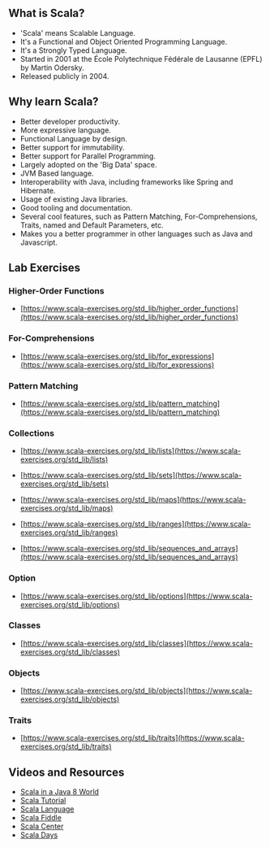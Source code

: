 
## What is Scala?
   * 'Scala' means Scalable Language. 
   * It's a Functional and Object Oriented Programming Language.
   * It's a Strongly Typed Language.
   * Started in 2001 at the École Polytechnique Fédérale de Lausanne (EPFL) by Martin Odersky.
   * Released publicly in 2004.

## Why learn Scala?

  * Better developer productivity.
  * More expressive language.
  * Functional Language by design.
  * Better support for immutability.
  * Better support for Parallel Programming.
  * Largely adopted on the 'Big Data' space. 
  * JVM Based language. 
  * Interoperability with Java, including frameworks like Spring and Hibernate.
  * Usage of existing Java libraries.
  * Good tooling and documentation.
  * Several cool features, such as Pattern Matching, For-Comprehensions, Traits, named and Default Parameters, etc.
  * Makes you a better programmer in other languages such as Java and Javascript.


## Lab Exercises


### Higher-Order Functions

 - [https://www.scala-exercises.org/std_lib/higher_order_functions](https://www.scala-exercises.org/std_lib/higher_order_functions)
 

### For-Comprehensions

 - [https://www.scala-exercises.org/std_lib/for_expressions](https://www.scala-exercises.org/std_lib/for_expressions)
 
 
### Pattern Matching

 - [https://www.scala-exercises.org/std_lib/pattern_matching](https://www.scala-exercises.org/std_lib/pattern_matching)


### Collections

 - [https://www.scala-exercises.org/std_lib/lists](https://www.scala-exercises.org/std_lib/lists)

 - [https://www.scala-exercises.org/std_lib/sets](https://www.scala-exercises.org/std_lib/sets)

 - [https://www.scala-exercises.org/std_lib/maps](https://www.scala-exercises.org/std_lib/maps)
 
 - [https://www.scala-exercises.org/std_lib/ranges](https://www.scala-exercises.org/std_lib/ranges)
 
 - [https://www.scala-exercises.org/std_lib/sequences_and_arrays](https://www.scala-exercises.org/std_lib/sequences_and_arrays)
 
 
### Option

 - [https://www.scala-exercises.org/std_lib/options](https://www.scala-exercises.org/std_lib/options)

### Classes

 - [https://www.scala-exercises.org/std_lib/classes](https://www.scala-exercises.org/std_lib/classes)

### Objects

 - [https://www.scala-exercises.org/std_lib/objects](https://www.scala-exercises.org/std_lib/objects)

### Traits

 - [https://www.scala-exercises.org/std_lib/traits](https://www.scala-exercises.org/std_lib/traits)


## Videos and Resources

 - [Scala in a Java 8 World](https://youtu.be/8vxTowBXJSg)
 - [Scala Tutorial](https://youtu.be/DzFt0YkZo8M)
 - [Scala Language](http://scala-lang.org)
 - [Scala Fiddle](http://scalafiddle.net/)
 - [Scala Center](https://scala.epfl.ch)
 - [Scala Days](http://scaladays.org)
